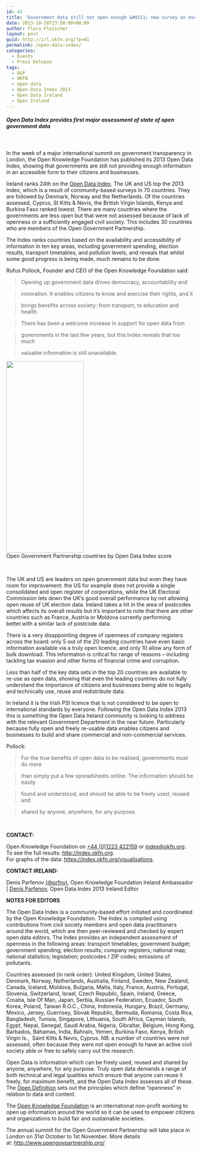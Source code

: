 ```yaml
---
id: 41
title: 'Government data still not open enough &#8211; new survey on eve of London summit'
date: 2013-10-28T23:50:00+00:00
author: Flora Fleischer
layout: post
guid: http://irl.okfn.org/?p=41
permalink: /open-data-index/
categories:
  - Events
  - Press Release
tags:
  - OGP
  - OKFN
  - open data
  - Open Data Index 2013
  - Open Data Ireland
  - Open Ireland
---
```

##### Open Data Index provides first major assessment of state of open government data

&nbsp;

In the week of a major international summit on government transparency in London, the Open Knowledge Foundation has published its 2013 Open Data Index, showing that governments are still not providing enough information in an accessible form to their citizens and businesses.

Ireland ranks 24th on the [Open Data Index](https://index.okfn.org/country). The UK and US top the 2013 Index, which is a result of community-based surveys in 70 countries. They are followed by Denmark, Norway and the Netherlands. Of the countries assessed, Cyprus, St Kitts & Nevis, the British Virgin Islands, Kenya and Burkina Faso ranked lowest. There are many countries where the governments are less open but that were not assessed because of lack of openness or a sufficiently engaged civil society. This includes 30 countries who are members of the Open Government Partnership.

The Index ranks countries based on the availability and accessibility of information in ten key areas, including government spending, election results, transport timetables, and pollution levels, and reveals that whilst some good progress is being made, much remains to be done.

Rufus Pollock, Founder and CEO of the Open Knowledge Foundation said:

> Opening up government data drives democracy, accountability and
  
> innovation. It enables citizens to know and exercise their rights, and it
  
> brings benefits across society: from transport, to education and health.
  
> There has been a welcome increase in support for open data from
  
> governments in the last few years, but this Index reveals that too much
  
> valuable information is still unavailable.<figure style="width: 207px" class="wp-caption alignright">

<img class=" " title="Open Government Partnership countries by Open Data Index score" src="https://opendataindex.s3.amazonaws.com/2013/visualisations/ogp.png" alt="" width="207" height="512" />
  
<figcaption class="wp-caption-text">Open Government Partnership countries by Open Data Index score</figcaption> </figure>

&nbsp;

The UK and US are leaders on open government data but even they have room for improvement: the US for example does not provide a single consolidated and open register of corporations, while the UK Electoral Commission lets down the UK’s good overall performance by not allowing open reuse of UK election data. Ireland takes a hit in the area of postcodes which affects its overall results but it&#8217;s important to note that there are other countries such as France, Austria or Moldova currently performing better.with a similar lack of postcode data.

There is a very disappointing degree of openness of company registers across the board: only 5 out of the 20 leading countries have even basic information available via a truly open licence, and only 10 allow any form of bulk download. This information is critical for range of reasons &#8211; including tackling tax evasion and other forms of financial crime and corruption.

Less than half of the key data sets in the top 20 countries are available to re-use as open data, showing that even the leading countries do not fully understand the importance of citizens and businesses being able to legally and technically use, reuse and redistribute data.

In Ireland it is the Irish PSI licence that is not considered to be open to international standards by everyone. Following the Open Data Index 2013 this is something the Open Data Ireland community is looking to address with the relevant Government Department in the near future. Particularly because fully open and freely re-usable data enables citizens and businesses to build and share commercial and non-commercial services.

Pollock:

> For the true benefits of open data to be realised, governments must do more
  
> than simply put a few spreadsheets online. The information should be easily
  
> found and understood, and should be able to be freely used, reused and
  
> shared by anyone, anywhere, for any purpose.

&nbsp;

<p dir="ltr">
  <strong>CONTACT:</strong>
</p>

<p dir="ltr">
  Open Knowledge Foundation on <a href="tel:%2B44%20%280%291223%20422159" target="_blank">+44 (0)1223 422159</a> or <a href="mailto:index@okfn.org" target="_blank">index@okfn.org</a>.<br /> To see the full results: <a href="http://index.okfn.org/" target="_blank">http://index.okfn.org</a>.<br /> For graphs of the data: <a href="https://index.okfn.org/visualisations" target="_blank">https://index.okfn.org/visualisations</a>.
</p>

<p dir="ltr">
  <strong>CONTACT IRELAND:</strong>
</p>

Denis Parfenov <a href="https://twitter.com/gr33ndata" target="_blank">(@prfnv)</a>, Open Knowledge Foundation Ireland Ambassador | <a href="mailto:denis.parfenov@gmail.com" target="_blank">Denis Parfenov</a>, Open Data Index 2013 Ireland Editor

<p dir="ltr">
  <strong>NOTES FOR EDITORS</strong>
</p>

<p dir="ltr">
  The Open Data Index is a community-based effort initiated and coordinated by the Open Knowledge Foundation. The Index is compiled using contributions from civil society members and open data practitioners around the world, which are then peer-reviewed and checked by expert open data editors. The Index provides an independent assessment of openness in the following areas: transport timetables; government budget; government spending; election results; company registers; national map; national statistics; legislation; postcodes / ZIP codes; emissions of pollutants.
</p>

<p dir="ltr">
  Countries assessed (in rank order): United Kingdom, United States, Denmark, Norway, Netherlands, Australia, Finland, Sweden, New Zealand, Canada, Iceland, Moldova, Bulgaria, Malta, Italy, France, Austria, Portugal, Slovenia, Switzerland, Israel, Czech Republic, Spain, Ireland, Greece, Croatia, Isle Of Man, Japan, Serbia, Russian Federation, Ecuador, South Korea, Poland, Taiwan R.O.C., China, Indonesia, Hungary, Brazil, Germany, Mexico, Jersey, Guernsey, Slovak Republic, Bermuda, Romania, Costa Rica, Bangladesh, Tunisia, Singapore, Lithuania, South Africa, Cayman Islands, Egypt, Nepal, Senegal, Saudi Arabia, Nigeria, Gibraltar, Belgium, Hong Kong, Barbados, Bahamas, India, Bahrain, Yemen, Burkina Faso, Kenya, British Virgin Is.,  Saint Kitts & Nevis, Cyprus. NB: a number of countries were not assessed, often because they were not open enough to have an active civil society able or free to safely carry out the research.
</p>

<p dir="ltr">
  Open Data is information which can be freely used, reused and shared by anyone, anywhere, for any purpose. Truly open data demands a range of both technical and legal qualities which ensure that anyone can reuse it freely, for maximum benefit, and the Open Data Index assesses all of these. The <a href="http://opendefinition.org/" target="_blank">Open Definition</a> sets out the principles which define “openness” in relation to data and content.
</p>

<p dir="ltr">
  The <a href="http://okfn.org/" target="_blank">Open Knowledge Foundation</a> is an international non-profit working to open up information around the world so it can be used to empower citizens and organizations to build fair and sustainable societies.
</p>

<p dir="ltr">
  The annual summit for the Open Government Partnership will take place in London on 31st October to 1st November. More details at: <a href="http://www.opengovpartnership.org/" target="_blank">http://www.opengovpartnership.org/</a>
</p>